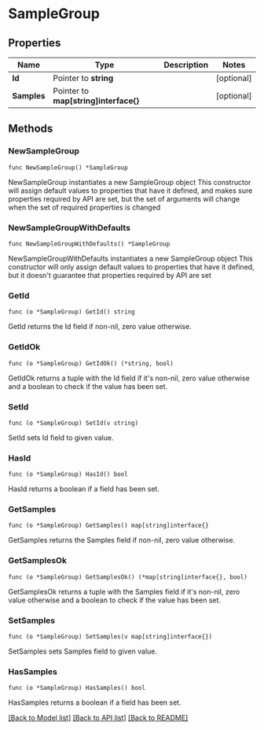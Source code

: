 # SampleGroup

## Properties

Name | Type | Description | Notes
------------ | ------------- | ------------- | -------------
**Id** | Pointer to **string** |  | [optional] 
**Samples** | Pointer to **map[string]interface{}** |  | [optional] 

## Methods

### NewSampleGroup

`func NewSampleGroup() *SampleGroup`

NewSampleGroup instantiates a new SampleGroup object
This constructor will assign default values to properties that have it defined,
and makes sure properties required by API are set, but the set of arguments
will change when the set of required properties is changed

### NewSampleGroupWithDefaults

`func NewSampleGroupWithDefaults() *SampleGroup`

NewSampleGroupWithDefaults instantiates a new SampleGroup object
This constructor will only assign default values to properties that have it defined,
but it doesn't guarantee that properties required by API are set

### GetId

`func (o *SampleGroup) GetId() string`

GetId returns the Id field if non-nil, zero value otherwise.

### GetIdOk

`func (o *SampleGroup) GetIdOk() (*string, bool)`

GetIdOk returns a tuple with the Id field if it's non-nil, zero value otherwise
and a boolean to check if the value has been set.

### SetId

`func (o *SampleGroup) SetId(v string)`

SetId sets Id field to given value.

### HasId

`func (o *SampleGroup) HasId() bool`

HasId returns a boolean if a field has been set.

### GetSamples

`func (o *SampleGroup) GetSamples() map[string]interface{}`

GetSamples returns the Samples field if non-nil, zero value otherwise.

### GetSamplesOk

`func (o *SampleGroup) GetSamplesOk() (*map[string]interface{}, bool)`

GetSamplesOk returns a tuple with the Samples field if it's non-nil, zero value otherwise
and a boolean to check if the value has been set.

### SetSamples

`func (o *SampleGroup) SetSamples(v map[string]interface{})`

SetSamples sets Samples field to given value.

### HasSamples

`func (o *SampleGroup) HasSamples() bool`

HasSamples returns a boolean if a field has been set.


[[Back to Model list]](../README.md#documentation-for-models) [[Back to API list]](../README.md#documentation-for-api-endpoints) [[Back to README]](../README.md)


